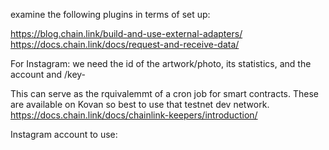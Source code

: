 examine the following plugins in terms of set up:

https://blog.chain.link/build-and-use-external-adapters/
https://docs.chain.link/docs/request-and-receive-data/

For Instagram:
we need the id of the artwork/photo, its statistics, and the account and /key-


This can serve as the rquivalemmt of a cron job for smart contracts. These are available on Kovan so best to use that testnet dev network.
https://docs.chain.link/docs/chainlink-keepers/introduction/








Instagram account to use:
